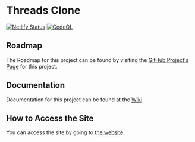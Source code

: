 # Threads Clone

[![Netlify Status](https://api.netlify.com/api/v1/badges/495fa760-a290-45de-b8ea-c8e68ee24a9b/deploy-status)](https://app.netlify.com/sites/monumental-flan-fa9272/deploys) [![CodeQL](https://github.com/ahmadk953/threads-clone/actions/workflows/codeql.yml/badge.svg)](https://github.com/ahmadk953/threads-clone/actions/workflows/codeql.yml)  

## Roadmap

The Roadmap for this project can be found by visiting the [GitHub Project's Page](https://github.com/users/ahmadk953/projects/2) for this project.

## Documentation

Documentation for this project can be found at the [Wiki](https://github.com/ahmadk953/threads-clone/wiki)

## How to Access the Site

You can access the site by going to [the website](https://monumental-flan-fa9272.netlify.app/).
